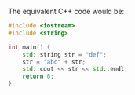 The equivalent C++ code would be:

```cpp
#include <iostream>
#include <string>

int main() {
    std::string str = "def";
    str = "abc" + str;
    std::cout << str << std::endl;
    return 0;
}
```
